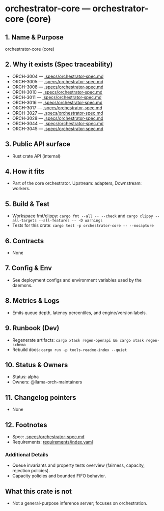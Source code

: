 # orchestrator-core — orchestrator-core (core)

## 1. Name & Purpose

orchestrator-core (core)

## 2. Why it exists (Spec traceability)

- ORCH-3004 — [.specs/orchestrator-spec.md](../.specs/orchestrator-spec.md#orch-3004)
- ORCH-3005 — [.specs/orchestrator-spec.md](../.specs/orchestrator-spec.md#orch-3005)
- ORCH-3008 — [.specs/orchestrator-spec.md](../.specs/orchestrator-spec.md#orch-3008)
- ORCH-3010 — [.specs/orchestrator-spec.md](../.specs/orchestrator-spec.md#orch-3010)
- ORCH-3011 — [.specs/orchestrator-spec.md](../.specs/orchestrator-spec.md#orch-3011)
- ORCH-3016 — [.specs/orchestrator-spec.md](../.specs/orchestrator-spec.md#orch-3016)
- ORCH-3017 — [.specs/orchestrator-spec.md](../.specs/orchestrator-spec.md#orch-3017)
- ORCH-3027 — [.specs/orchestrator-spec.md](../.specs/orchestrator-spec.md#orch-3027)
- ORCH-3028 — [.specs/orchestrator-spec.md](../.specs/orchestrator-spec.md#orch-3028)
- ORCH-3044 — [.specs/orchestrator-spec.md](../.specs/orchestrator-spec.md#orch-3044)
- ORCH-3045 — [.specs/orchestrator-spec.md](../.specs/orchestrator-spec.md#orch-3045)

## 3. Public API surface

- Rust crate API (internal)

## 4. How it fits

- Part of the core orchestrator. Upstream: adapters, Downstream: workers.

## 5. Build & Test

- Workspace fmt/clippy: `cargo fmt --all -- --check` and `cargo clippy --all-targets --all-features
-- -D warnings`
- Tests for this crate: `cargo test -p orchestrator-core -- --nocapture`

## 6. Contracts

- None

## 7. Config & Env

- See deployment configs and environment variables used by the daemons.

## 8. Metrics & Logs

- Emits queue depth, latency percentiles, and engine/version labels.

## 9. Runbook (Dev)

- Regenerate artifacts: `cargo xtask regen-openapi && cargo xtask regen-schema`
- Rebuild docs: `cargo run -p tools-readme-index --quiet`

## 10. Status & Owners

- Status: alpha
- Owners: @llama-orch-maintainers

## 11. Changelog pointers

- None

## 12. Footnotes

- Spec: [.specs/orchestrator-spec.md](../.specs/orchestrator-spec.md)
- Requirements: [requirements/index.yaml](../requirements/index.yaml)

### Additional Details

- Queue invariants and property tests overview (fairness, capacity, rejection policies).
- Capacity policies and bounded FIFO behavior.

## What this crate is not

- Not a general-purpose inference server; focuses on orchestration.
